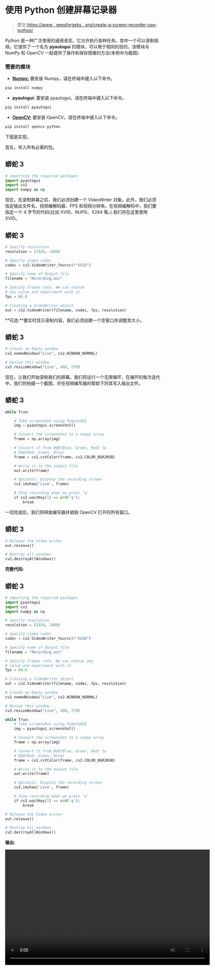 # 使用 Python 创建屏幕记录器

> 原文:[https://www . geesforgeks . org/create-a-screen-recorder-use-python/](https://www.geeksforgeeks.org/create-a-screen-recorder-using-python/)

Python 是一种广泛使用的通用语言。它允许执行各种任务。其中一个可以录制视频。它提供了一个名为 **pyautogui** 的模块，可以用于相同的目的。该模块与 NumPy 和 OpenCV 一起提供了操作和保存图像的方法(本例中为截图)

### 需要的模块

*   [**Numpy:**](https://www.geeksforgeeks.org/python-numpy/) 要安装 Numpy，请在终端中键入以下命令。

```py
pip install numpy

```

*   **pyautogui:** 要安装 pyautogui，请在终端中键入以下命令。

```py
pip install pyautogui

```

*   [**OpenCV:**](https://www.geeksforgeeks.org/opencv-python-tutorial/) 要安装 OpenCV，请在终端中键入以下命令。

```py
pip install opencv-python
```

下面是实现。

首先，导入所有必需的包。

## 蟒蛇 3

```py
# importing the required packages
import pyautogui
import cv2
import numpy as np
```

现在，在录制屏幕之前，我们必须创建一个 VideoWriter 对象。此外，我们必须指定输出文件名、视频编解码器、FPS 和视频分辨率。在视频编解码中，我们要指定一个 4 字节的代码(比如 XVID、MJPG、X264 等。).我们将在这里使用 XVID。

## 蟒蛇 3

```py
# Specify resolution
resolution = (1920, 1080)

# Specify video codec
codec = cv2.VideoWriter_fourcc(*"XVID")

# Specify name of Output file
filename = "Recording.avi"

# Specify frames rate. We can choose 
# any value and experiment with it
fps = 60.0

# Creating a VideoWriter object
out = cv2.VideoWriter(filename, codec, fps, resolution)
```

**可选:**要实时显示录制内容，我们必须创建一个空窗口并调整其大小。

## 蟒蛇 3

```py
# Create an Empty window
cv2.namedWindow("Live", cv2.WINDOW_NORMAL)

# Resize this window
cv2.resizeWindow("Live", 480, 270)
```

现在，让我们开始录制我们的屏幕。我们将运行一个无限循环，在循环的每次迭代中，我们将拍摄一个截图，并在视频编写器的帮助下将其写入输出文件。

## 蟒蛇 3

```py
while True:

    # Take screenshot using PyAutoGUI
    img = pyautogui.screenshot()

    # Convert the screenshot to a numpy array
    frame = np.array(img)

    # Convert it from BGR(Blue, Green, Red) to
    # RGB(Red, Green, Blue)
    frame = cv2.cvtColor(frame, cv2.COLOR_BGR2RGB)

    # Write it to the output file
    out.write(frame)

    # Optional: Display the recording screen
    cv2.imshow('Live', frame)

    # Stop recording when we press 'q'
    if cv2.waitKey(1) == ord('q'):
        break
```

一切完成后，我们将释放编写器并销毁 OpenCV 打开的所有窗口。

## 蟒蛇 3

```py
# Release the Video writer
out.release()

# Destroy all windows
cv2.destroyAllWindows()
```

**完整代码:**

## 蟒蛇 3

```py
# importing the required packages
import pyautogui
import cv2
import numpy as np

# Specify resolution
resolution = (1920, 1080)

# Specify video codec
codec = cv2.VideoWriter_fourcc(*"XVID")

# Specify name of Output file
filename = "Recording.avi"

# Specify frames rate. We can choose any 
# value and experiment with it
fps = 60.0

# Creating a VideoWriter object
out = cv2.VideoWriter(filename, codec, fps, resolution)

# Create an Empty window
cv2.namedWindow("Live", cv2.WINDOW_NORMAL)

# Resize this window
cv2.resizeWindow("Live", 480, 270)

while True:
    # Take screenshot using PyAutoGUI
    img = pyautogui.screenshot()

    # Convert the screenshot to a numpy array
    frame = np.array(img)

    # Convert it from BGR(Blue, Green, Red) to
    # RGB(Red, Green, Blue)
    frame = cv2.cvtColor(frame, cv2.COLOR_BGR2RGB)

    # Write it to the output file
    out.write(frame)

    # Optional: Display the recording screen
    cv2.imshow('Live', frame)

    # Stop recording when we press 'q'
    if cv2.waitKey(1) == ord('q'):
        break

# Release the Video writer
out.release()

# Destroy all windows
cv2.destroyAllWindows()
```

**输出:**

<video class="wp-video-shortcode" id="video-480516-1" width="665" height="374" preload="metadata" controls=""><source type="video/webm" src="https://media.geeksforgeeks.org/wp-content/cdn-uploads/20200904163506/screen-recorder-python.webm?_=1">[https://media.geeksforgeeks.org/wp-content/cdn-uploads/20200904163506/screen-recorder-python.webm](https://media.geeksforgeeks.org/wp-content/cdn-uploads/20200904163506/screen-recorder-python.webm)</video>